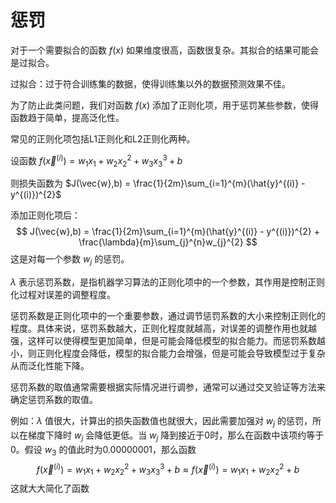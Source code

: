# 惩罚

对于一个需要拟合的函数 $f(x)$ 如果维度很高，函数很复杂。其拟合的结果可能会是过拟合。

过拟合：过于符合训练集的数据，使得训练集以外的数据预测效果不佳。

为了防止此类问题，我们对函数 $f(x)$ 添加了正则化项，用于惩罚某些参数，使得函数趋于简单，提高泛化性。

常见的正则化项包括L1正则化和L2正则化两种。



设函数 $f(\vec{x}^{(i)}) = w_{1} x_{1} + w_{2} x_{2}^{2} + w_{3} x_{3}^{3} + b$ 

则损失函数为 $J(\vec{w},b) = \frac{1}{2m}\sum_{i=1}^{m}(\hat{y}^{(i)}  - y^{(i)})^{2}$

添加正则化项后：
$$
J(\vec{w},b) = \frac{1}{2m}\sum_{i=1}^{m}(\hat{y}^{(i)}  - y^{(i)})^{2} + \frac{\lambda}{m}\sum_{j}^{n}w_{j}^{2}
$$
这是对每一个参数 $w_{j}$ 的惩罚。

$\lambda$ 表示惩罚系数，是指机器学习算法的正则化项中的一个参数，其作用是控制正则化过程对误差的调整程度。

惩罚系数是正则化项中的一个重要参数，通过调节惩罚系数的大小来控制正则化的程度。具体来说，惩罚系数越大，正则化程度就越高，对误差的调整作用也就越强，这样可以使得模型更加简单，但是可能会降低模型的拟合能力。而惩罚系数越小，则正则化程度会降低，模型的拟合能力会增强，但是可能会导致模型过于复杂从而泛化性能下降。

惩罚系数的取值通常需要根据实际情况进行调参，通常可以通过交叉验证等方法来确定惩罚系数的取值。

例如：$\lambda$ 值很大，计算出的损失函数值也就很大，因此需要加强对 $w_{j}$ 的惩罚，所以在梯度下降时 $w_{j}$ 会降低更低。当 $w_{j}$ 降到接近于0时，那么在函数中该项约等于0。假设 $w_{3}$ 的值此时为0.00000001，那么函数
$$
f(\vec{x}^{(i)}) = w_{1} x_{1} + w_{2} x_{2}^{2} + w_{3} x_{3}^{3} + b \approx f(\vec{x}^{(i)}) = w_{1} x_{1} + w_{2} x_{2}^{2} + b
$$
 这就大大简化了函数
